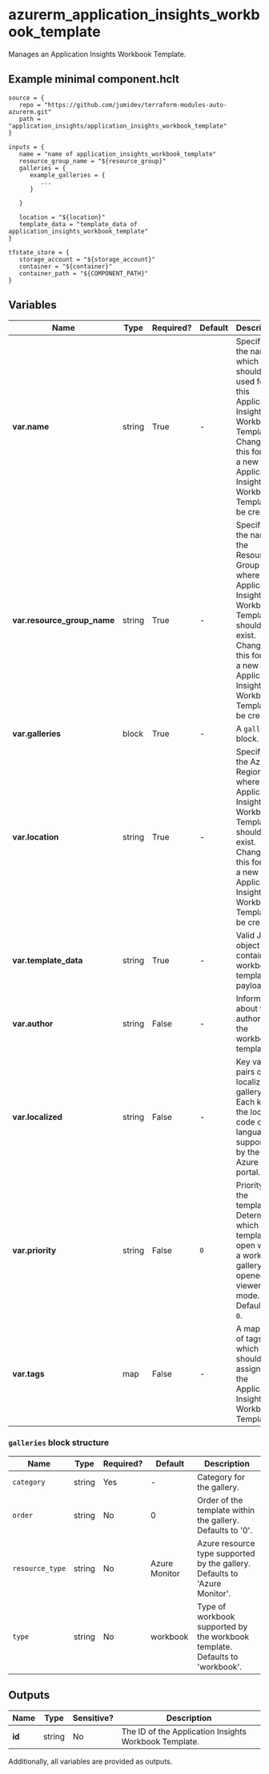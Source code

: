 # azurerm_application_insights_workbook_template

Manages an Application Insights Workbook Template.

## Example minimal component.hclt

```hcl
source = {
   repo = "https://github.com/jumidev/terraform-modules-auto-azurerm.git" 
   path = "application_insights/application_insights_workbook_template" 
}

inputs = {
   name = "name of application_insights_workbook_template" 
   resource_group_name = "${resource_group}" 
   galleries = {
      example_galleries = {
         ...
      }
  
   }
 
   location = "${location}" 
   template_data = "template_data of application_insights_workbook_template" 
}

tfstate_store = {
   storage_account = "${storage_account}" 
   container = "${container}" 
   container_path = "${COMPONENT_PATH}" 
}

```

## Variables

| Name | Type | Required? |  Default  |  Description |
| ---- | ---- | --------- |  ----------- | ----------- |
| **var.name** | string | True | -  |  Specifies the name which should be used for this Application Insights Workbook Template. Changing this forces a new Application Insights Workbook Template to be created. | 
| **var.resource_group_name** | string | True | -  |  Specifies the name of the Resource Group where the Application Insights Workbook Template should exist. Changing this forces a new Application Insights Workbook Template to be created. | 
| **var.galleries** | block | True | -  |  A `galleries` block. | 
| **var.location** | string | True | -  |  Specifies the Azure Region where the Application Insights Workbook Template should exist. Changing this forces a new Application Insights Workbook Template to be created. | 
| **var.template_data** | string | True | -  |  Valid JSON object containing workbook template payload. | 
| **var.author** | string | False | -  |  Information about the author of the workbook template. | 
| **var.localized** | string | False | -  |  Key value pairs of localized gallery. Each key is the locale code of languages supported by the Azure portal. | 
| **var.priority** | string | False | `0`  |  Priority of the template. Determines which template to open when a workbook gallery is opened in viewer mode. Defaults to `0`. | 
| **var.tags** | map | False | -  |  A mapping of tags which should be assigned to the Application Insights Workbook Template. | 

### `galleries` block structure

| Name | Type | Required? | Default | Description |
| ---- | ---- | --------- | ------- | ----------- |
| `category` | string | Yes | - | Category for the gallery. |
| `order` | string | No | 0 | Order of the template within the gallery. Defaults to '0'. |
| `resource_type` | string | No | Azure Monitor | Azure resource type supported by the gallery. Defaults to 'Azure Monitor'. |
| `type` | string | No | workbook | Type of workbook supported by the workbook template. Defaults to 'workbook'. |



## Outputs

| Name | Type | Sensitive? | Description |
| ---- | ---- | --------- | --------- |
| **id** | string | No  | The ID of the Application Insights Workbook Template. | 

Additionally, all variables are provided as outputs.
